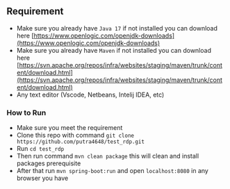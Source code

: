 ## Requirement

- Make sure you already have `Java 17` if not installed you can download here [https://www.openlogic.com/openjdk-downloads](https://www.openlogic.com/openjdk-downloads)
- Make sure you already have `Maven` if not installed you can download here [https://svn.apache.org/repos/infra/websites/staging/maven/trunk/content/download.html](https://svn.apache.org/repos/infra/websites/staging/maven/trunk/content/download.html)
- Any text editor (Vscode, Netbeans, Intelij IDEA, etc)

### How to Run

- Make sure you meet the requirement
- Clone this repo with command `git clone https://github.com/putra4648/test_rdp.git`
- Run `cd test_rdp`
- Then run command `mvn clean package` this will clean and install packages prerequisite
- After that run `mvn spring-boot:run` and open `localhost:8080` in any browser you have
